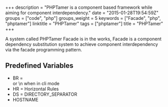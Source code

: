 +++
description = "PHPTamer is a component based framework while aiming for component interdependency."
date = "2015-01-28T19:54:59Z"
groups = ["code", "php"]
groups_weight = 5
keywords = ["Facade", "php", "phptamer"]
linktitle = "PHPTamer"
tags = ["phptamer"]
title = "PHPTamer"
+++

A system called PHPTamer Facade is in the works, Facade is a component dependency substitution system to achieve component interdependency via the facade programming pattern.


## Predefined Variables

 * BR = <br /> or \n when in cli mode
 * HR = Horizontal Rules
 * DS = DIRECTORY_SEPARATOR
 * HOSTNAME
